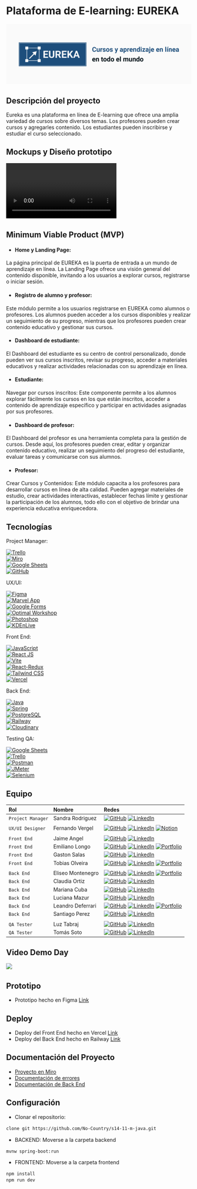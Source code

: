 # Plataforma de E-learning: EUREKA

![Eureka](./Eureka-logo.png)


## Descripción del proyecto

Eureka es una plataforma en línea de E-learning que ofrece una amplia variedad de cursos sobre diversos temas. Los profesores pueden crear cursos y agregarles contenido. Los estudiantes pueden inscribirse y estudiar el curso seleccionado.


## Mockups y Diseño prototipo

![Demo Video](video_demo.mp4)


## Minimum Viable Product (MVP)

 - #### Home y Landing Page: 
 La página principal de EUREKA es la puerta de entrada a un mundo de aprendizaje en línea. La Landing Page ofrece una visión general del contenido disponible, invitando a los usuarios a explorar cursos, registrarse o iniciar sesión.
 - #### Registro de alumno y profesor: 
Este módulo permite a los usuarios registrarse en EUREKA como alumnos o profesores. Los alumnos pueden acceder a los cursos disponibles y realizar un seguimiento de su progreso, mientras que los profesores pueden crear contenido educativo y gestionar sus cursos.
 - #### Dashboard de estudiante: 
 El Dashboard del estudiante es su centro de control personalizado, donde pueden ver sus cursos inscritos, revisar su progreso, acceder a materiales educativos y realizar actividades relacionadas con su aprendizaje en línea.
  - #### Estudiante: 
  Navegar por cursos inscritos: Este componente permite a los alumnos explorar fácilmente los cursos en los que están inscritos, acceder a contenido de aprendizaje específico y participar en actividades asignadas por sus profesores.
  - #### Dashboard de profesor: 
  El Dashboard del profesor es una herramienta completa para la gestión de cursos. Desde aquí, los profesores pueden crear, editar y organizar contenido educativo, realizar un seguimiento del progreso del estudiante, evaluar tareas y comunicarse con sus alumnos.
  - #### Profesor: 
  Crear Cursos y Contenidos: Este módulo capacita a los profesores para desarrollar cursos en línea de alta calidad. Pueden agregar materiales de estudio, crear actividades interactivas, establecer fechas límite y gestionar la participación de los alumnos, todo ello con el objetivo de brindar una experiencia educativa enriquecedora.


## Tecnologías

Project Manager:

[![Trello](https://img.shields.io/badge/Trello-Project_Management-blue)](https://trello.com/)<br>
[![Miro](https://img.shields.io/badge/Miro-Team_Boards-lightgrey.svg)](https://miro.com/es/)<br>
[![Google Sheets](https://img.shields.io/badge/Google_Sheets-Deploy-green)](https://www.google.com/sheets/about/)<br>
[![GitHub](https://img.shields.io/badge/GitHub-Version_Control-orange.svg)](https://github.com/)

UX/UI:

[![Figma](https://img.shields.io/badge/Figma-Design-orange)](https://www.figma.com/file/ZGN1nPmv8dpcSJUNEeYZfJ/No-Country-C16-20-n?type=design&t=xTuezUbMZTxxFr0q-6)<br>
[![Marvel App](https://img.shields.io/badge/Marvel_App-Prototyping-green)](https://marvelapp.com/)<br>
[![Google Forms](https://img.shields.io/badge/Google_Forms-Surveys-yellow)](https://www.google.com/forms)<br>
[![Optimal Workshop](https://img.shields.io/badge/Optimal_Workshop-Product_Development-blue)](https://www.optimalworkshop.com/)<br>
[![Photoshop](https://img.shields.io/badge/Photoshop-Img_Editor-lightgrey)](https://www.adobe.com/products/photoshop.html)<br>
[![KDEnLive](https://img.shields.io/badge/KDEnLive-Video_Editor-yellow)](https://kdenlive.org/)

Front End:

[![JavaScript](https://img.shields.io/badge/JavaScript-Scripting-yellow)](https://developer.mozilla.org/en-US/docs/Web/JavaScript)<br>
[![React JS](https://img.shields.io/badge/React_JS-Library-blue)](https://reactjs.org/)<br>
[![Vite](https://img.shields.io/badge/Vite-Bundler-green)](https://vitejs.dev/)<br>
[![React-Redux](https://img.shields.io/badge/React_Redux-Global_Var-blue)](https://developer.mozilla.org/en-US/docs/Web/CSS)<br>
[![Tailwind CSS](https://img.shields.io/badge/Tailwind_CSS-Utility_Framework-blue)](https://tailwindcss.com/)<br>
[![Vercel](https://img.shields.io/badge/Vercel-Deploy-green)](https://vercel.com/)<br>

Back End:

[![Java](https://img.shields.io/badge/Java-Scripting-yellow)](https://docs.oracle.com/en/java/)<br>
[![Spring](https://img.shields.io/badge/Spring-Framework-green)](https://spring.io/)<br>
[![PostgreSQL](https://img.shields.io/badge/PostgreSQL-Database-blue.svg)](https://www.postgresql.org/)<br>
[![Railway](https://img.shields.io/badge/Railway-Deploy-lightgrey)](https://railway.app/)<br>
[![Cloudinary](https://img.shields.io/badge/Cloudinary-Img_Storage-blue.svg)](https://cloudinary.com/)<br>

Testing QA:

[![Google Sheets](https://img.shields.io/badge/Google_Sheets-Deploy-lightgrey)](https://www.google.com/sheets/about/)<br>
[![Trello](https://img.shields.io/badge/Trello-Project_Management-blue)](https://trello.com/)<br>
[![Postman](https://img.shields.io/badge/Postman-API_Platform-green.svg)](https://www.postman.com/)<br>
[![JMeter](https://img.shields.io/badge/JMeter-Performance_Test-yellow.svg)](https://jmeter.apache.org/)<br>
[![Selenium](https://img.shields.io/badge/Selenium-Automates_Browsers-orange.svg)](https://www.selenium.dev/)<br>



## Equipo

| Rol                         | Nombre                       | Redes                                                                                                                             |
| :------------------- | :-------------------------  | :-------------------------------------------------------------------------------------------------------------------------------- |
| `Project Manager` | Sandra Rodriguez        | [![GitHub](https://img.shields.io/badge/GitHub-Perfil-lightgrey)](https://github.com/sandris192024) [![LinkedIn](https://img.shields.io/badge/LinkedIn-Perfil-deepskyblue)](https://www.linkedin.com/in/sandra-rodriguez-133687275/)                 |
|  |  |  |
| `UX/UI Designer`   | Fernando Vergel          | [![GitHub](https://img.shields.io/badge/GitHub-Perfil-lightgrey)](https://github.com/nemgf) [![LinkedIn](https://img.shields.io/badge/LinkedIn-Perfil-deepskyblue)](https://www.linkedin.com/in/fernandovergel/) [![Notion](https://img.shields.io/badge/-Portfolio-black?style=flat&logo=notion)](https://nemgf.notion.site/Fernando-Vergel-47d3f9dee2ab419aba7d9d1a186f686d)             |
|  |  |  |
| `Front End`            | Jaime Angel                 | [![GitHub](https://img.shields.io/badge/GitHub-Perfil-lightgrey)](https://github.com/Jaimeangel/) [![LinkedIn](https://img.shields.io/badge/LinkedIn-Perfil-deepskyblue)](https://www.linkedin.com/in/jaimeangeldev/)           |
| `Front End`            | Emiliano Longo            | [![GitHub](https://img.shields.io/badge/GitHub-Perfil-lightgrey)](https://github.com/EmiLongo) [![LinkedIn](https://img.shields.io/badge/LinkedIn-Perfil-deepskyblue)](https://www.linkedin.com/in/emilianojlongo/) [![Portfolio](https://img.shields.io/badge/Portfolio-Perfil-black)](https://emilianolongo-developer.netlify.app/)            |                         
| `Front End`            | Gaston Salas                | [![GitHub](https://img.shields.io/badge/GitHub-Perfil-lightgrey)](https://github.com/Gaston095) [![LinkedIn](https://img.shields.io/badge/LinkedIn-Perfil-deepskyblue)](https://www.linkedin.com/in/gastonsalas095/)    
| `Front End`            | Tobias Olveira              | [![GitHub](https://img.shields.io/badge/GitHub-Perfil-lightgrey)](https://github.com/Kobi96) [![LinkedIn](https://img.shields.io/badge/LinkedIn-Perfil-deepskyblue)](https://www.linkedin.com/in/tobias-olveira-52a0311b7/) [![Portfolio](https://img.shields.io/badge/Portfolio-Perfil-black)](https://kobi-react-portfolio.onrender.com/)             |
|  |  |  |
| `Back End`             | Eliseo Montenegro       | [![GitHub](https://img.shields.io/badge/GitHub-Perfil-lightgrey)](https://github.com/montexbjeliseo) [![LinkedIn](https://img.shields.io/badge/LinkedIn-Perfil-deepskyblue)](https://www.linkedin.com/in/eliseo-montenegro/) [![Portfolio](https://img.shields.io/badge/Portfolio-Perfil-black)](https://montexbjeliseo.com.ar)            |   
| `Back End`             | Claudia Ortiz                | [![GitHub](https://img.shields.io/badge/GitHub-Perfil-lightgrey)](https://github.com/Ninakiau) [![LinkedIn](https://img.shields.io/badge/LinkedIn-Perfil-deepskyblue)](https://www.linkedin.com/in/claudia-ortiz-backend/)               | 
| `Back End`             | Mariana Cuba               | [![GitHub](https://img.shields.io/badge/GitHub-Perfil-lightgrey)](https://github.com/mariana-cuba/) [![LinkedIn](https://img.shields.io/badge/LinkedIn-Perfil-deepskyblue)](https://www.linkedin.com/in/mariana-cuba-72a901258/)              |  
| `Back End`             | Luciana Mazur              | [![GitHub](https://img.shields.io/badge/GitHub-Perfil-lightgrey)](https://github.com/LucianaMazur) [![LinkedIn](https://img.shields.io/badge/LinkedIn-Perfil-deepskyblue)](https://www.linkedin.com/in/lucianamazur/)               | 
| `Back End`             | Leandro Deferrari         | [![GitHub](https://img.shields.io/badge/GitHub-Perfil-lightgrey)](https://github.com/leandrodeferrari) [![LinkedIn](https://img.shields.io/badge/LinkedIn-Perfil-deepskyblue)](https://www.linkedin.com/in/leandrodeferrari) [![Portfolio](https://img.shields.io/badge/Portfolio-Perfil-black)](https://leandro-deferrari-arevalo.web.app)             |    
| `Back End`             | Santiago Perez              | [![GitHub](https://img.shields.io/badge/GitHub-Perfil-lightgrey)](https://github.com/SantiagoPerezKay) [![LinkedIn](https://img.shields.io/badge/LinkedIn-Perfil-deepskyblue)](https://www.linkedin.com/in/santiago-perez-kay-636277268/)               |
|  |  |  |
| `QA Tester`            | Luz Tabraj                      | [![GitHub](https://img.shields.io/badge/GitHub-Perfil-lightgrey)](https://github.com/luz-tabraj/) [![LinkedIn](https://img.shields.io/badge/LinkedIn-Perfil-deepskyblue)](https://www.linkedin.com/in/luz-tabraj/)
| `QA Tester`            | Tomás Soto                   | [![GitHub](https://img.shields.io/badge/GitHub-Perfil-lightgrey)](https://github.com/TomasSoto/) [![LinkedIn](https://img.shields.io/badge/LinkedIn-Perfil-deepskyblue)](https://www.linkedin.com/in/tom%C3%A1s-soto-038709267/)


## Video Demo Day

<img src="https://img.shields.io/badge/Video Preview%20-%23FF0000.svg?&style=for-the-badge&logo=YouTube&logoColor=white"/>


## Prototipo

 - Prototipo hecho en Figma [Link](https://www.figma.com/file/9Pqwgz3rr1Rtk47jgk8ive/No-Country-s14-11-m-java?type=design&node-id=93-2623&mode=design&t=881ex4jlYiZLbhWl-0)


## Deploy

 - Deploy del Front End hecho en Vercel [Link](https://s14-11-m-java-e5su.vercel.app/) 
 - Deploy del Back End hecho en Railway [Link]()

## Documentación del Proyecto
 - [Proyecto en Miro](https://miro.com/app/board/uXjVKby_wLs=/)
 - [Documentación de errores](https://github.com/No-Country/s14-11-m-java/tree/main/qa)
 - [Documentación de Back End](https://github.com/No-Country/s14-11-m-java/blob/main/backend/README.md)

 ## Configuración
- Clonar el repositorio:
```bash
clone git https://github.com/No-Country/s14-11-m-java.git
```

- BACKEND: Moverse a la carpeta backend 
```bash
mvnw spring-boot:run
```
- FRONTEND: Moverse a la carpeta frontend 
```bash
npm install
npm run dev
```

